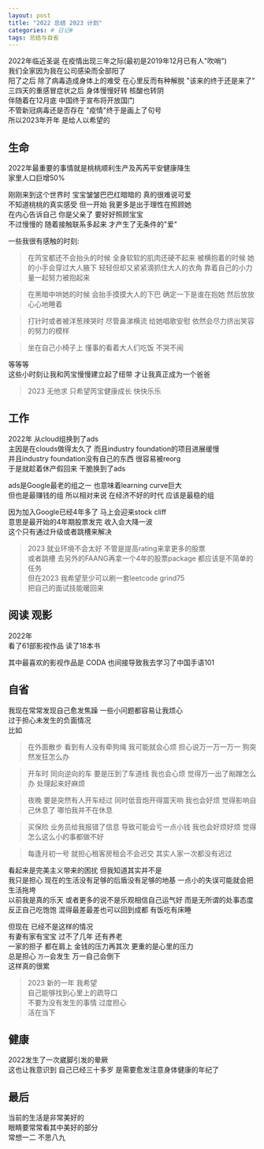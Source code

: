 ```yaml
---
layout: post
title: "2022 总结 2023 计划"
categories: # 日记#
tags: 总结与自省
---
```


2022年临近圣诞 在疫情出现三年之际(最初是2019年12月已有人"吹哨")   
我们全家因为我在公司感染而全部阳了   
阳了之后 除了病毒造成身体上的难受 在心里反而有种解脱 "该来的终于还是来了"   
三四天的重感冒症状之后 身体慢慢好转 核酸也转阴   
伴随着在12月底 中国终于宣布将开放国门   
不管新冠病毒还是否存在 "疫情"终于是画上了句号   
所以2023年开年 是给人以希望的   

<!--more-->

## 生命

2022年最重要的事情就是桃桃顺利生产及芮芮平安健康降生   
家里人口巨增50%   

刚刚来到这个世界时 宝宝皱皱巴巴红暗暗的 真的很难说可爱   
不知道桃桃的真实感受 但一开始 我更多是出于理性在照顾她    
在内心告诉自己 你是父亲了 要好好照顾宝宝   
不过慢慢的 随着接触联系多起来 才产生了无条件的"爱"   

一些我很有感触的时刻:   

> 在笍宝都还不会抬头的时候 全身软软的肌肉还硬不起来 被横抱着的时候 她的小手会穿过大人腋下 轻轻但却又紧紧滴抓住大人的衣角 靠着自己的小力量一起努力被抱起来   

> 在黑暗中哄她的时候 会抬手摸摸大人的下巴 确定一下是谁在抱她 然后放放心心地睡着   

> 打针时或者被洋葱辣哭时 尽管鼻涕横流 给她唱歌安慰 依然会尽力挤出笑容的努力的模样   

> 坐在自己小椅子上 懂事的看着大人们吃饭 不哭不闹   

等等等   
这些小时刻让我和笍宝慢慢建立起了纽带 才让我真正成为一个爸爸   

> 2023 无他求 只希望笍宝健康成长 快快乐乐   

## 工作

2022年 从cloud组换到了ads   
主因是在clouds做得太久了 而且industry foundation的项目进展缓慢   
并且industry foundation没有自己的东西 很容易被reorg   
于是就趁着休产假回来 干脆换到了ads   

ads是Google最老的组之一 也意味着learning curve巨大   
但也是最赚钱的组 所以相对来说 在经济不好的时代 应该是最稳的组    

因为加入Google已经4年多了 马上会迎来stock cliff   
意思是最开始的4年期股票发完 收入会大降一波   
这个只有通过升级或者跳槽来解决   

> 2023 就业环境不会太好 不管是提高rating来拿更多的股票   
> 或者跳槽 去另外的FAANG再拿一个4年的股票package 都应该是不简单的任务   
> 但在2023 我希望至少可以刷一套leetcode grind75   
> 把自己的面试技能暖回来   

## 阅读 观影

2022年    
看了61部影视作品 读了18本书   

其中最喜欢的影视作品是 CODA 也间接导致我去学习了中国手语101   


## 自省

我现在常常发现自己愈发焦躁 一些小问题都容易让我烦心   
过于担心未发生的负面情况   
比如   

> 在外面散步 看到有人没有牵狗绳 我可能就会心烦 担心说万一万一万一 狗突然发狂怎么办   

> 开车时 同向逆向的车 要是压到了车道线 我也会心烦 觉得万一出了剐蹭怎么办 处理起来好麻烦   

> 夜晚 要是突然有人开车经过 同时低音炮开得震天响 我也会好烦 觉得影响自己休息了 哪怕我并不在休息   

> 买保险 业务员给我报错了信息 导致可能会亏一点小钱 我也会好烦好烦 觉得怎么这么小的事都做不好   

> 每逢月初一号 就担心租客房租会不会迟交 其实人家一次都没有迟过   

看起来是完美主义带来的困扰 但我知道其实并不是   
我只是担心 现在的生活没有足够的后盾没有足够的地基 一点小的失误可能就会把生活拖垮   
以前我是真的乐天 或者更多的说不是乐观相信自己运气好 而是无所谓的处事态度   
反正自己吃饱饱 混得最差最差也可以回到成都 有饭吃有床睡   

但现在 已经不是这样的情况   
有妻有家有宝宝 过不了几年 还有养老   
一家的担子 都在肩上 金钱的压力再其次 更重的是心里的压力   
总是担心 `万一`会发生 万一自己会倒下    
这样真的很累   

> 2023 新的一年 我希望   
> 自己能够找到心里上的疏导口   
> 不要为没有发生的事情 过度担心   
> 活在当下   

## 健康

2022发生了一次崴脚引发的晕厥   
这也让我意识到 自己已经三十多岁 是需要愈发注意身体健康的年纪了   

## 最后

当前的生活是非常美好的   
眼睛要常常看其中美好的部分   
常想一二 不思八九   












































